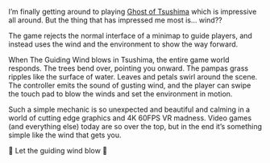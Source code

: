 I’m finally getting around to playing [Ghost of Tsushima](https://www.suckerpunch.com/category/games/ghostoftsushima) which is impressive all around. But the thing that has impressed me most is… wind??

The game rejects the normal interface of a minimap to guide players, and instead uses the wind and the environment to show the way forward.

When The Guiding Wind blows in Tsushima, the entire game world responds. The trees bend over, pointing you onward. The pampas grass ripples like the surface of water. Leaves and petals swirl around the scene. The controller emits the sound of gusting wind, and the player can swipe the touch pad to blow the winds and set the environment in motion.

Such a simple mechanic is so unexpected and beautiful and calming in a world of cutting edge graphics and 4K 60FPS VR madness. Video games (and everything else) today are so over the top, but in the end it’s something simple like the wind that gets you.

🍃 Let the guiding wind blow 🍃
